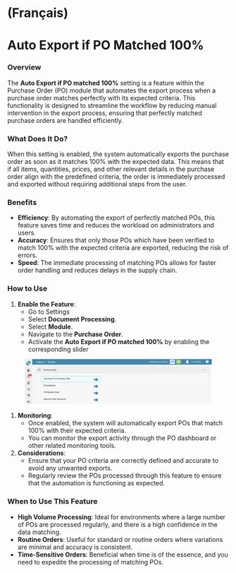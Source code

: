 
# (Français)

# Auto Export if PO Matched 100%

### Overview

The **Auto Export if PO matched 100%** setting is a feature within the Purchase Order (PO) module that automates the export process when a purchase order matches perfectly with its expected criteria. This functionality is designed to streamline the workflow by reducing manual intervention in the export process, ensuring that perfectly matched purchase orders are handled efficiently.

### What Does It Do?

When this setting is enabled, the system automatically exports the purchase order as soon as it matches 100% with the expected data. This means that if all items, quantities, prices, and other relevant details in the purchase order align with the predefined criteria, the order is immediately processed and exported without requiring additional steps from the user.

### Benefits

* **Efficiency**: By automating the export of perfectly matched POs, this feature saves time and reduces the workload on administrators and users.
* **Accuracy**: Ensures that only those POs which have been verified to match 100% with the expected criteria are exported, reducing the risk of errors.
* **Speed**: The immediate processing of matching POs allows for faster order handling and reduces delays in the supply chain.

### How to Use

1. **Enable the Feature**:
   * Go to Settings
   * Select **Document Processing**.
   * Select **Module**.
   * Navigate to the **Purchase Order**.
   * Activate the **Auto Export if PO matched 100%** by enabling the corresponding slider

<figure><img src="../../../../.gitbook/assets/100%PO.png" alt=""><figcaption></figcaption></figure>

1. **Monitoring**:
   * Once enabled, the system will automatically export POs that match 100% with their expected criteria.
   * You can monitor the export activity through the PO dashboard or other related monitoring tools.
2. **Considerations**:
   * Ensure that your PO criteria are correctly defined and accurate to avoid any unwanted exports.
   * Regularly review the POs processed through this feature to ensure that the automation is functioning as expected.

### When to Use This Feature

* **High Volume Processing**: Ideal for environments where a large number of POs are processed regularly, and there is a high confidence in the data matching.
* **Routine Orders**: Useful for standard or routine orders where variations are minimal and accuracy is consistent.
* **Time-Sensitive Orders**: Beneficial when time is of the essence, and you need to expedite the processing of matching POs.
